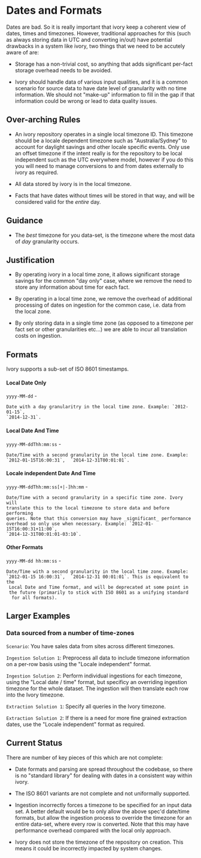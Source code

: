 Dates and Formats
=================

Dates are bad. So it is really important that ivory keep a coherent view of
dates, times and timezones. However, traditional approaches for this (such
as always storing data in UTC and converting in/out) have potential drawbacks
in a system like ivory, two things that we need to be accutely aware of are:

 * Storage has a non-trivial cost, so anything that adds significant per-fact
   storage overhead needs to be avoided.

 * Ivory should handle data of various input qualities, and it is a common
   scenario for source data to have date level of granularity with no time
   information. We should not "make-up" information to fill in the gap if
   that information could be wrong or lead to data quality issues.

Over-arching Rules
------------------

  * An ivory repository operates in a single local timezone ID. This timezone
    should be a locale dependent timezone such as "Australia/Sydney" to account
    for daylight savings and other locale specific events. Only use an offset
    timezone if the intent really is for the repository to be local independent
    such as the UTC everywhere model, however if you do this you will need to
    manage conversions to and from dates externally to ivory as required.

  * All data stored by ivory is in the local timezone.

  * Facts that have dates without times will be stored in that way, and will
    be considered valid for the _entire_ day.


Guidance
--------

  * The _best_ timezone for you data-set, is the timezone where the most data
    of _day_ granularity occurs.


Justification
-------------

  * By operating ivory in a local time zone, it allows significant storage
    savings for the common "day only" case, where we remove the need to store
    any information about time for each fact.

  * By operating in a local time zone, we remove the overhead of additional
    processing of dates on ingestion for the common case, i.e. data from
    the local zone.

  * By only storing data in a single time zone (as opposed to a timezone
    per fact set or other granularities etc...) we are able to incur all
    translation costs on ingestion.

Formats
-------

Ivory supports a sub-set of ISO 8601 timestamps.

#### Local Date Only

 `yyyy-MM-dd` -

    Date with a day granularitry in the local time zone. Example: `2012-01-15`,
    `2014-12-31`.

#### Local Date And Time

 `yyyy-MM-ddThh:mm:ss` -

    Date/Time with a second granularity in the local time zone. Example:
    `2012-01-15T16:00:31`,  `2014-12-31T00:01:01`.

#### Locale independent Date And Time

 `yyyy-MM-ddThh:mm:ss[+|-]hh:mm` -

    Date/Time with a second granularity in a specific time zone. Ivory will
    translate this to the local timezone to store data and before performing
    queries. Note that this conversion may have _significant_ performance
    overhead so only use when necessary. Example: `2012-01-15T16:00:31+11:00`,
    `2014-12-31T00:01:01-03:10`.

#### Other Formats

 `yyyy-MM-dd hh:mm:ss` -

    Date/Time with a second granularity in the local time zone. Example:
    `2012-01-15 16:00:31`,  `2014-12-31 00:01:01`. This is equivalent to the
     Local Date and Time format, and will be deprecated at some point in
     the future (primarily to stick with ISO 8601 as a unifying standard
      for all formats).


Larger Examples
---------------

### Data sourced from a number of time-zones

`Scenario`:
  You have sales data from sites across different timezones.

`Ingestion Solution 1`:
  Preprocess all data to include timezone information
  on a per-row basis using the "Locale independent" format.

`Ingestion Solution 2`:
  Perform individual ingestions for each timezone, using the
  "Local date / time" format, but specificy an overriding
  ingestion timezone for the whole dataset. The ingestion
  will then translate each row into the Ivory timezone.

`Extraction Solution 1`:
  Specify all queries in the Ivory timezone.

`Extraction Solution 2`:
  If there is a need for more fine grained extraction dates,
  use the "Locale independent" format as required.


Current Status
--------------

There are number of key pieces of this which are not complete:

  - Date formats and parsing are spread throughout the codebase, so
    there is no "standard library" for dealing with dates in a
    consistent way within ivory.

  - The ISO 8601 variants are not complete and not uniformally
    supported.

  - Ingestion incorrectly forces a timezone to be specified for
    an input data set. A better default would be to only allow
    the above spec'd date/time formats, but allow the ingestion
    process to override the timezone for an entire data-set,
    where every row is converted. Note that this may have
    performance overhead compared with the local only approach.

  - Ivory does not store the timezone of the repository on creation.
    This means it could be incorrectly impacted by system changes.
